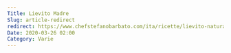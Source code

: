 ```yaml
---
Title: Lievito Madre
Slug: article-redirect
redirect: https://www.chefstefanobarbato.com/ita/ricette/lievito-naturale-lievito-madre-lievito-padre/
Date: 2020-03-26 02:00
Category: Varie
---
```

